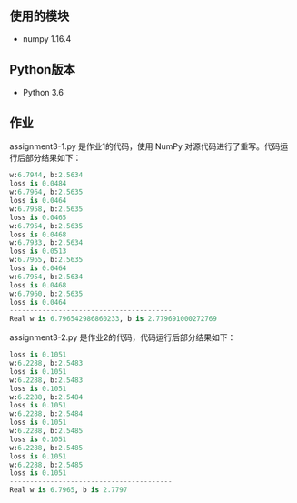 使用的模块
---
- numpy 1.16.4

Python版本
---
- Python 3.6

作业
---
assignment3-1.py 是作业1的代码，使用 NumPy 对源代码进行了重写。代码运行后部分结果如下：

```python
w:6.7944, b:2.5634
loss is 0.0484
w:6.7964, b:2.5635
loss is 0.0464
w:6.7958, b:2.5635
loss is 0.0465
w:6.7954, b:2.5635
loss is 0.0468
w:6.7933, b:2.5634
loss is 0.0513
w:6.7965, b:2.5635
loss is 0.0464
w:6.7954, b:2.5634
loss is 0.0468
w:6.7960, b:2.5635
loss is 0.0464
----------------------------------------
Real w is 6.796542986860233, b is 2.779691000272769
```

assignment3-2.py 是作业2的代码，代码运行后部分结果如下：

```python
loss is 0.1051
w:6.2288, b:2.5483
loss is 0.1051
w:6.2288, b:2.5483
loss is 0.1051
w:6.2288, b:2.5484
loss is 0.1051
w:6.2288, b:2.5484
loss is 0.1051
w:6.2288, b:2.5485
loss is 0.1051
w:6.2288, b:2.5485
loss is 0.1051
w:6.2288, b:2.5485
loss is 0.1051
----------------------------------------
Real w is 6.7965, b is 2.7797
```


